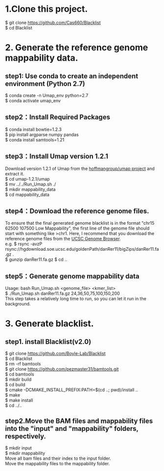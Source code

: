 # 1.Clone this project.
$ git clone https://github.com/Cas660/Blacklist <br>
$ cd Blacklist
# 2. Generate the reference genome mappability data.
## step1: Use conda to create an independent environment (Python 2.7)
$ conda create -n Umap_env python=2.7 <br>
$ conda activate umap_env
## step2：Install Required Packages
$ conda install bowtie=1.2.3 <br>
$ pip install argparse numpy pandas <br>
$ conda install samtools=1.21 <br>
## step3：Install Umap version 1.2.1
Download version 1.2.1 of Umap from the [hoffmangroup/umap project](https://github.com/hoffmangroup/umap/tags)  and extract it. <br>
$ cd umap-1.2.1/umap <br>
$ mv ../../Run_Umap.sh ./ <br>
$ mkdir mappability_data<br>
$ cd mappability_data
## step4：Download the reference genome files.
To ensure that the final generated genome blacklist is in the format "chr15 62500 107500 Low Mappability", the first line of the genome file should start with something like >chr1.
Here, I recommend that you download the reference genome files from the [UCSC Genome Browser](https://genome.ucsc.edu/cgi-bin/hgGateway). <br>
e.g. $ rsync -avzP rsync://hgdownload.soe.ucsc.edu/goldenPath/danRer11/bigZips/danRer11.fa.gz . <br>
$ gunzip danRer11.fa.gz
$ cd ..
## step5：Generate genome mappability data
Usage: bash Run_Umap.sh <genome_file> <kmer_list> <br>
$ ./Run_Umap.sh danRer11.fa.gz 24,36,50,75,100,150,200 <br>
This step takes a relatively long time to run, so you can let it run in the background.<br>

# 3. Generate blacklist.
##  step1. install Blacklist(v2.0)
$ git clone https://github.com/Boyle-Lab/Blacklist<br>
$ cd Blacklist<br>
$ rm -rf bamtools<br>
$ git clone https://github.com/pezmaster31/bamtools.git<br>
$ cd bamtools<br>
$ mkdir build<br>
$ cd build<br>
$ cmake -DCMAKE_INSTALL_PREFIX:PATH=$(cd ..; pwd)/install ..<br>
$ make<br>
$ make install<br>
$ cd ../..<br>
## step2.Move the BAM files and mappability files into the "input" and "mappability" folders, respectively.
$ mkdir input<br>
$ mkdir mappability<br>
Move all bam files and their index to the input folder.<br>
Move the mappability files to the mappability folder.<br>

